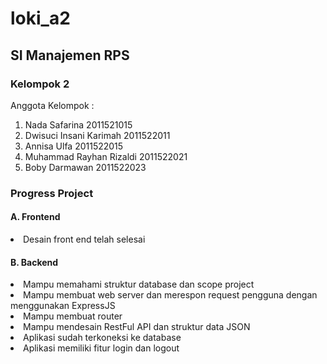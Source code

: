 # loki_a2
<h2>SI Manajemen RPS</h2>

<h3>Kelompok 2</h3>

Anggota Kelompok :
1. Nada Safarina              2011521015
2. Dwisuci Insani Karimah     2011522011
3. Annisa Ulfa                2011522015
4. Muhammad Rayhan Rizaldi    2011522021
5. Boby Darmawan              2011522023


<h3>Progress Project</h3> 

   <h4>A. Frontend</h4>
     <li>Desain front end telah selesai</li>

   <h4>B. Backend</h4>
     <li>Mampu memahami struktur database dan scope project</li>
     <li>Mampu membuat web server dan merespon request pengguna dengan menggunakan ExpressJS</li>
     <li>Mampu membuat router</li>
     <li>Mampu mendesain RestFul API dan struktur data JSON</li>
     <li>Aplikasi sudah terkoneksi ke database</li>
     <li>Aplikasi memiliki fitur login dan logout</li>
